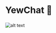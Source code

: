 # YewChat 💬

###
![alt text](https://cdn.discordapp.com/attachments/1169297012211056731/1238111729532141801/image.png?ex=663e18e7&is=663cc767&hm=52af14fd1aabc413a4b4b8bd046263c5c8fb076cbd62a67331fb82bcad62d34a&)